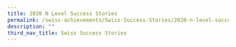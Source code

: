 ```yaml
---
title: 2020 N Level Success Stories
permalink: /swiss-achievements/Swiss-Success-Stories/2020-n-level-success-stories/
description: ""
third_nav_title: Swiss Success Stories
---
```

